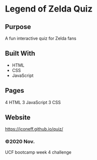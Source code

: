 # Legend of Zelda Quiz

## Purpose
A fun interactive quiz for Zelda fans

## Built With
* HTML
* CSS
* JavaScript

## Pages
4 HTML
3 JavaScript
3 CSS




## Website
https://jconeff.github.io/quiz/



### ©️2020 Nov.

UCF bootcamp week 4 challenge
